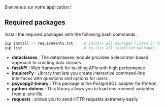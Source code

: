 Bienvenue sur notre application !

## Required packages

Install the required packages with the following bash commands :

```bash
pip install -r requirements.txt     # install all packages listed in the file
pip list                            # to list all installed packages
```

* **dataclasses** : The dataclasses module provides a decorator-based approach to creating data classes.
* **fastAPI** : Web framework for building APIs with high performance.
* **inquirerPy** : Library that lets you create interactive command-line interfaces with questions and options for users.
* **psycopg2-binary** : This package is the PostgreSQL adapter for Python.
* **python-dotenv** : This library allows you to load environment variables from a .env file.
* **requests** : allows you to send HTTP requests extremely easily